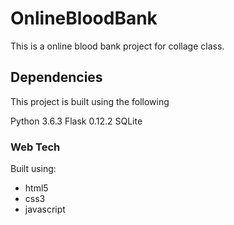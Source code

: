 # OnlineBloodBank
This is a online blood bank project for collage class.

## Dependencies
This project is built using the following

Python 3.6.3
Flask 0.12.2
SQLite

### Web Tech
Built using: 
- html5
- css3
- javascript
